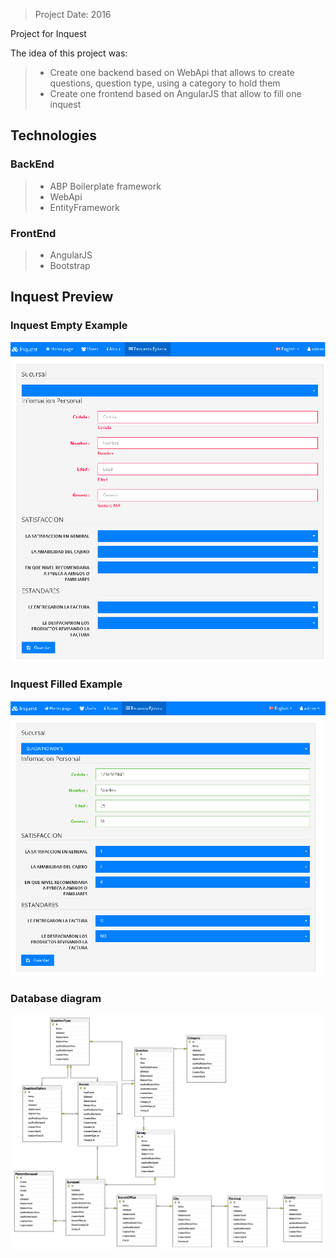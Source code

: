 > Project Date: 2016

Project for Inquest

The idea of this project was:

>+ Create one backend based on WebApi that allows to create questions, question type, using a category to hold them
>+ Create one frontend based on AngularJS that allow to fill one inquest

## Technologies

### BackEnd

>+ ABP Boilerplate framework
>+ WebApi
>+ EntityFramework

### FrontEnd

>+ AngularJS
>+ Bootstrap

## Inquest Preview

### Inquest Empty Example 

![](https://github.com/karelit0/Inquest/blob/master/Documentation/Images/survey.png)

### Inquest Filled Example 

![](https://github.com/karelit0/Inquest/blob/master/Documentation/Images/filled.survey.png)

### Database diagram

![](https://github.com/karelit0/Inquest/blob/master/Documentation/Images/DataBaseDiagram.png)
